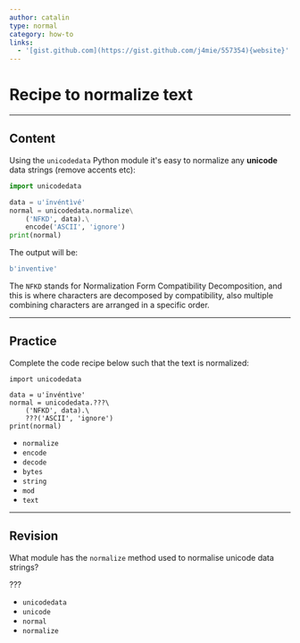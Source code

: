 ```yaml
---
author: catalin
type: normal
category: how-to
links:
  - '[gist.github.com](https://gist.github.com/j4mie/557354){website}'
---
```


# Recipe to normalize text


---

## Content

Using the `unicodedata` Python module it's  easy to normalize any **unicode** data strings (remove accents etc):

```python
import unicodedata

data = u'ïnvéntìvé'
normal = unicodedata.normalize\
    ('NFKD', data).\
    encode('ASCII', 'ignore')
print(normal)

```

The output will be:

```python
b'inventive'
```

The `NFKD` stands for Normalization Form Compatibility Decomposition, and this is where characters are decomposed by compatibility, also multiple combining characters are arranged in a specific order.


---

## Practice

Complete the code recipe below such that the text is normalized:

```plain-text
import unicodedata

data = u'ïnvéntìve'
normal = unicodedata.???\
    ('NFKD', data).\
    ???('ASCII', 'ignore')
print(normal)
```

- `normalize`
- `encode`
- `decode`
- `bytes`
- `string`
- `mod`
- `text`


---

## Revision

What module has the `normalize` method used to normalise unicode data strings?

???

- `unicodedata`
- `unicode`
- `normal`
- `normalize`
